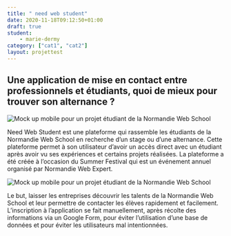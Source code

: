 ```yaml
---
title: " need web student"
date: 2020-11-18T09:12:50+01:00
draft: true
student:
    - marie-dermy
category: ["cat1", "cat2"]   
layout: projettest
---
```

 
 ## Une application de mise en contact entre professionnels et étudiants, quoi de mieux pour trouver son alternance ?

 ![Mock up mobile pour un projet étudiant de la Normandie Web School](https://projets.normandiewebschool.fr/wp-content/uploads/2019/09/mockuptel2.png)

 Need Web Student est une plateforme qui rassemble les étudiants de la Normandie Web School en recherche d’un stage ou d’une alternance. Cette plateforme permet à son utilisateur d’avoir un accès direct avec un étudiant après avoir vu ses expériences et certains projets réalisées. La plateforme a été créée à l’occasion du Summer Festival qui est un événement annuel organisé par Normandie Web Expert.

![Mock up mobile pour un projet étudiant de la Normandie Web School](https://projets.normandiewebschool.fr/wp-content/uploads/2019/09/maquetteangle.jpg)

Le but, laisser les entreprises découvrir les talents de la Normandie Web School et leur permettre de contacter les élèves rapidement et facilement. L’inscription à l’application se fait manuellement, après récolte des informations via un Google Form, pour éviter l’utilisation d’une base de données et pour éviter les utilisateurs mal intentionnées.